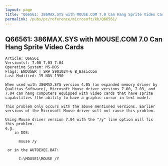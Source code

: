 ```yaml
---
layout: page
title: "Q66561: 386MAX.SYS with MOUSE.COM 7.0 Can Hang Sprite Video Cards"
permalink: /pubs/pc/reference/microsoft/kb/Q66561/
---
```


## Q66561: 386MAX.SYS with MOUSE.COM 7.0 Can Hang Sprite Video Cards

	Article: Q66561
	Version(s): 7.00 7.03 7.04
	Operating System: MS-DOS
	Flags: ENDUSER | SR# S901024-6 B_BasicCom
	Last Modified: 15-NOV-1990
	
	When used with 386MAX.SYS version 4.05 (an expanded memory driver by
	Qualitas Software), Microsoft Mouse driver versions 7.00, 7.03, and
	7.04 can hang computers equipped with video cards that have sprite
	capabilities (the ability to have a graphic cursor in text mode).
	
	This problem only occurs with the above mentioned versions. Earlier
	versions of the Microsoft Mouse driver will not cause this problem.
	
	Using Mouse driver version 7.04 with the "/y" line option will fix
	this problem.
	e.g.
	    in DOS:
	
	      mouse /y
	
	 or in the AUTOEXEC.BAT:
	
	      C:\MOUSE1\MOUSE /Y
